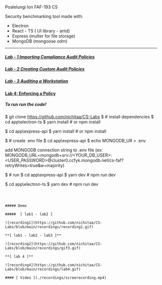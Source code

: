 Poalelungi Ion FAF-193 CS

Security benchmarking tool made with:

- Electron 
- React - TS ( UI library - antd)
- Express (multer for file storage)
- MongoDB (mongoose odm)

-----------------------------------------

##### [Lab - 1 Importing  Compliance  Audit  Policies](./tasks/CS_Lab1.pdf)

##### [Lab - 2 Creating  Custom  Audit  Policies](./tasks/CS_Lab2.pdf)

##### [Lab - 3 **Auditing**  a  Workstation](./tasks/CS_Lab3.pdf)

#### [Lab 4: Enforcing a Policy](./tasks/CS_Lab4.pdf)


##### To run run the code!

$ git clone https://github.com/nichitaa/CS-Labs
$ # install dependencies
$ cd app\electron-ts 
$ yarn install # or npm install

$ cd app\express-api
$ yarn install # or npm install

$ # create .env file
$ cd app\express-api
$ echo MONGODB_UR > .env

add MONGODB connection string to .env file
(ex: MONGODB_URL=mongodb+srv://<YOUR_DB_USER>:<USER_PASSWORD>@cluster0.ccfyk.mongodb.net/cs-faf?retryWrites=true&w=majority)

$ # run 
$ cd app\express-api
$ yarn dev # npm run dev

$ cd app\electron-ts
$ yarn dev # npm run dev
```



##### Demo

#####  [ lab1 - lab2 ]

![recording1](https://github.com/nichitaa/CS-Labs/blob/main/recordings/recording1.gif)

**[ lab1 - lab2 - lab3 ]**

![recording2](https://github.com/nichitaa/CS-Labs/blob/main/recordings/gif3.gif)

**[ lab 4 ]**

![recording4](https://github.com/nichitaa/CS-Labs/blob/main/recordings/lab4.gif)

#### [ Video ](./recordings/screerecording.mp4)
